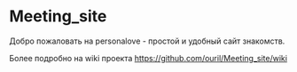 # Meeting_site
Добро пожаловать на personalove - простой и удобный сайт знакомств.

Более подробно на wiki проекта
https://github.com/ouril/Meeting_site/wiki
